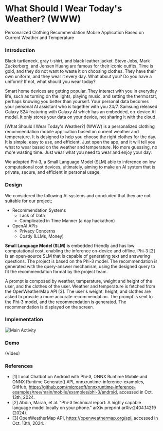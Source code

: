 # What Should I Wear Today's Weather? (WWW)

Personalized Clothing Recommendation Mobile Application Based on Current Weather and Temperature

### Introduction

Black turtleneck, gray t-shirt, and black leather jacket. Steve Jobs, Mark Zuckerberg, and Jensen Huang are famous for their iconic outfits. Time is gold, and they do not want to waste it on choosing clothes. They have their own uniform, and they wear it every day. What about you? Do you have a uniform? If not, what should you wear today?

Smart home devices are getting popular. They interact with you in everyday life, such as turning on the lights, playing music, and setting the thermostat, perhaps knowing you better than yourself. Your personal data becomes your personal AI assistant who is together with you 24/7. Samsung released Galaxy S24 featuring with Galaxy AI which has an embedded, on-device AI model. It only stores your data on your device, not sharing it with the cloud.

[What Should I Wear Today's Weather?] (WWW) is a personalized clothing recommendation mobile application based on current weather and temperature. It is designed to help you choose the right clothes for the day. It is simple, easy to use, and efficient. Just open the app, and it will tell you what to wear based on the weather and temperature. No more guessing, no more wasting time. Just wear what you need to wear and enjoy your day.

We adopted Phi-3, a Small Language Model (SLM) able to inference on low computational cost devices, ultimately, aiming to make an AI system that is private, secure, and efficient in personal usage.

### Design

We considered the following AI systems and concluded that they are not suitable for our project;

* Recommendation Systems
  - Lack of Data
  - Complicated in Time Manner (a day hackathon)
* OpenAI APIs
  - Privacy Concerns
  - Costly (LLMs, Money)

**Small Language Model (SLM)** is embedded friendly and has low computational cost, enabling the inference on-device and offline. Phi-3 [2] is an open-source SLM that is capable of generating text and answering questions. The project is based on the Phi-3 model. The recommendation is generated with the query-answer mechanism, using the designed query to fit the recommendation format by the project team.

A prompt is composed by weather, temperature, weight and height of the user, and the clothes of the user. Weather and temperature is fetched from the OpenWeatherMap API [3]. The user's weight, height, and clothes are asked to provide a more accurate recommendation. The prompt is sent to the Phi-3 model, and the recommendation is generated. The recommendation is displayed on the screen.

### Implementation

![Main Activity]()

### Demo

(Video)

### References

- [1] Local Chatbot on Android with Phi-3, ONNX Runtime Mobile and ONNX Runtime Generate() API, onnxruntime-inference-examples, GitHub, https://github.com/microsoft/onnxruntime-inference-examples/tree/main/mobile/examples/phi-3/android, accessed in Oct. 13th, 2024.
- [2] Abdin, Marah, et al. "Phi-3 technical report: A highly capable language model locally on your phone." arXiv preprint arXiv:2404.14219 (2024).
- [3] OpenWeatherMap API, https://openweathermap.org/api, accessed in Oct. 13th, 2024.
